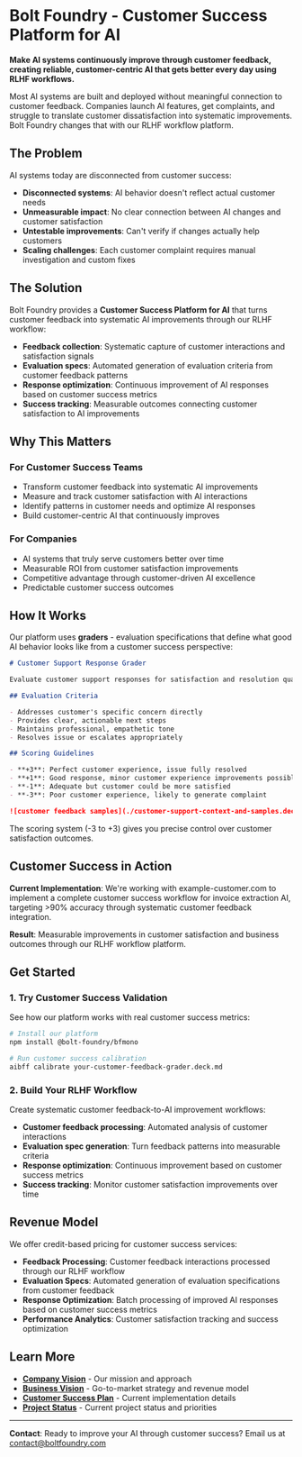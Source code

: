 # Bolt Foundry - Customer Success Platform for AI

**Make AI systems continuously improve through customer feedback, creating
reliable, customer-centric AI that gets better every day using RLHF workflows.**

Most AI systems are built and deployed without meaningful connection to customer
feedback. Companies launch AI features, get complaints, and struggle to
translate customer dissatisfaction into systematic improvements. Bolt Foundry
changes that with our RLHF workflow platform.

## The Problem

AI systems today are disconnected from customer success:

- **Disconnected systems**: AI behavior doesn't reflect actual customer needs
- **Unmeasurable impact**: No clear connection between AI changes and customer
  satisfaction
- **Untestable improvements**: Can't verify if changes actually help customers
- **Scaling challenges**: Each customer complaint requires manual investigation
  and custom fixes

## The Solution

Bolt Foundry provides a **Customer Success Platform for AI** that turns customer
feedback into systematic AI improvements through our RLHF workflow:

- **Feedback collection**: Systematic capture of customer interactions and
  satisfaction signals
- **Evaluation specs**: Automated generation of evaluation criteria from
  customer feedback patterns
- **Response optimization**: Continuous improvement of AI responses based on
  customer success metrics
- **Success tracking**: Measurable outcomes connecting customer satisfaction to
  AI improvements

## Why This Matters

### For Customer Success Teams

- Transform customer feedback into systematic AI improvements
- Measure and track customer satisfaction with AI interactions
- Identify patterns in customer needs and optimize AI responses
- Build customer-centric AI that continuously improves

### For Companies

- AI systems that truly serve customers better over time
- Measurable ROI from customer satisfaction improvements
- Competitive advantage through customer-driven AI excellence
- Predictable customer success outcomes

## How It Works

Our platform uses **graders** - evaluation specifications that define what good
AI behavior looks like from a customer success perspective:

```markdown
# Customer Support Response Grader

Evaluate customer support responses for satisfaction and resolution quality.

## Evaluation Criteria

- Addresses customer's specific concern directly
- Provides clear, actionable next steps
- Maintains professional, empathetic tone
- Resolves issue or escalates appropriately

## Scoring Guidelines

- **+3**: Perfect customer experience, issue fully resolved
- **+1**: Good response, minor customer experience improvements possible
- **-1**: Adequate but customer could be more satisfied
- **-3**: Poor customer experience, likely to generate complaint

![customer feedback samples](./customer-support-context-and-samples.deck.toml)
```

The scoring system (-3 to +3) gives you precise control over customer
satisfaction outcomes.

## Customer Success in Action

**Current Implementation**: We're working with example-customer.com to implement
a complete customer success workflow for invoice extraction AI, targeting >90%
accuracy through systematic customer feedback integration.

**Result**: Measurable improvements in customer satisfaction and business
outcomes through our RLHF workflow platform.

## Get Started

### 1. Try Customer Success Validation

See how our platform works with real customer success metrics:

```bash
# Install our platform
npm install @bolt-foundry/bfmono

# Run customer success calibration
aibff calibrate your-customer-feedback-grader.deck.md
```

### 2. Build Your RLHF Workflow

Create systematic customer feedback-to-AI improvement workflows:

- **Customer feedback processing**: Automated analysis of customer interactions
- **Evaluation spec generation**: Turn feedback patterns into measurable
  criteria
- **Response optimization**: Continuous improvement based on customer success
  metrics
- **Success tracking**: Monitor customer satisfaction improvements over time

## Revenue Model

We offer credit-based pricing for customer success services:

- **Feedback Processing**: Customer feedback interactions processed through our
  RLHF workflow
- **Evaluation Specs**: Automated generation of evaluation specifications from
  customer feedback
- **Response Optimization**: Batch processing of improved AI responses based on
  customer success metrics
- **Performance Analytics**: Customer satisfaction tracking and success
  optimization

## Learn More

- **[Company Vision](memos/guides/company-vision.md)** - Our mission and
  approach
- **[Business Vision](memos/guides/business-vision.md)** - Go-to-market strategy
  and revenue model
- **[Customer Success Plan](memos/plans/2025-07-14-customer-success-prompt-iteration-plan.md)** -
  Current implementation details
- **[Project Status](memos/guides/STATUS.md)** - Current project status and
  priorities

---

**Contact**: Ready to improve your AI through customer success? Email us at
[contact@boltfoundry.com](mailto:contact@boltfoundry.com)
